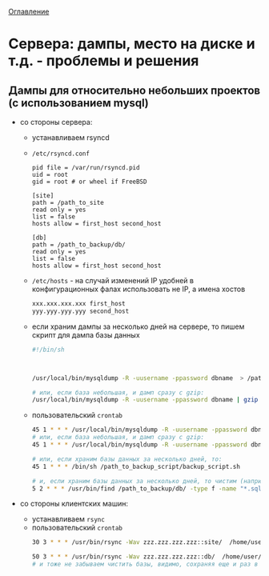 <a href="README.md">Оглавление</a>

# Сервера: дампы, место на диске и т.д. - проблемы и решения 

## Дампы для относительно небольших проектов (с использованием mysql)

* со стороны сервера: 
  * устанавливаем rsyncd 
  * `/etc/rsyncd.conf`

     ```
    pid file = /var/run/rsyncd.pid
    uid = root
    gid = root # or wheel if FreeBSD

    [site]
    path = /path_to_site
    read only = yes
    list = false
    hosts allow = first_host second_host

    [db]
    path = /path_to_backup/db/
    read only = yes
    list = false
    hosts allow = first_host second_host
    ```
    
  * `/etc/hosts` - на случай изменений IP удобней в конфигурационных фалах использовать не IP, а имена хостов 

    ```bash
    xxx.xxx.xxx.xxx first_host
    yyy.yyy.yyy.yyy second_host
    ```
  * если храним дампы за несколько дней на сервере, то пишем скрипт для дампа базы данных

    ```bash
    #!/bin/sh

    
    
    /usr/local/bin/mysqldump -R -uusername -ppassword dbname  > /path_to_backup/db/dbname_`date +%s`.sql
    
    # или, если база небольшая, и дамп сразу с gzip:
    /usr/local/bin/mysqldump -R -uusername -ppassword dbname | gzip > /path_to_backup/db/dbname_`date +%s`.sql.gz

    ```
  * пользовательский `crontab`
    
    ```bash
    45 1 * * * /usr/local/bin/mysqldump -R -uusername -ppassword dbname  > /path_to_backup/db/dbname.sql
    # или, если база небольшая, и дамп сразу с gzip:
    45 1 * * * /usr/local/bin/mysqldump -R -uusername -ppassword dbname | gzip > /path_to_backup/db/dbname.sql.gz
    
    # или, если храним базы данных за несколько дней, то:
    45 1 * * * /bin/sh /path_to_backup_script/backup_script.sh
    
    # и, если храним базы данных за несколько дней, то чистим (например, раз в 5 дней):
    5 2 * * * /usr/bin/find /path_to_backup/db/ -type f -name "*.sql.*"  -mtime +5 -exec rm -rf {} \;
    ```

* со стороны клиентских машин: 
  * устанавливаем `rsync`
  * пользовательский `crontab`
    ```bash
    30 3 * * * /usr/bin/rsync -Wav zzz.zzz.zzz.zzz::site/  /home/user/dump/zzz.zzz.zzz.zzz/site/www/

    50 3 * * * /usr/bin/rsync -Wav zzz.zzz.zzz.zzz::db/  /home/user/dump/zzz.zzz.zzz.zzz/site/db/
    # и тоже не забываем чистить базы, видимо, сохраняя еще и раз в неделю в отдельный каталог

    ```
    
  
  

<!--## Чистим каталоги с устаревающей информацией-->

